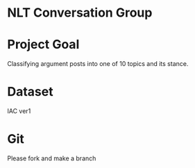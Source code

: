 # NLT Conversation Group
# Project Goal
Classifying argument posts into one of 10 topics and its stance.

# Dataset
IAC ver1

# Git
Please fork and make a branch
